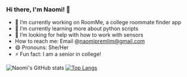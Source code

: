 ### Hi there, I'm Naomi! 👋



- 🔭 I’m currently working on RoomMe, a college roommate finder app
- 🌱 I’m currently learning more about python scripts
- 🤔 I’m looking for help with how to work with sensors
- How to reach me: Email @naomipremlim@gmail.com
- 😄 Pronouns: She/Her
- ⚡ Fun fact: I am a senior in college!

![Naomi's GitHub stats](https://github-readme-stats.vercel.app/api?username=npremlim&show_icons=true&theme=radical)
[![Top Langs](https://github-readme-stats.vercel.app/api/top-langs/?username=npremlim&theme=radical)](https://github.com/npremlim/github-readme-stats)

